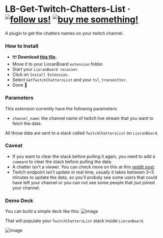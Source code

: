 # LB-Get-Twitch-Chatters-List &middot; [![follow us!](https://img.shields.io/twitch/status/sexyguchitv?color=blueviolet&label=twitch.com%2Fsexyguchitv&logo=twitch&logoColor=white&style=for-the-badge)](https://twitch.tv/sexyguchitv) [![buy me something!](https://img.shields.io/badge/Donate-PayPal-green.svg)](https://www.paypal.com/donate?hosted_button_id=YT3SGBZ8NP6TL) 
A plugin to get the chatters names on your twitch channel.

### How to Install
- :exclamation::exclamation::exclamation: **Download [this file](https://drive.google.com/file/d/1lb2Ex0WHALRmd5nAwUGDhT3KwUibXX5s).**
- Move it to your LioranBoard `extension` folder.
- Start your `LioranBoard receiver`.
- Click on `Install Extension`.
- Select `GetTwitchChattersList` and your `tsl_transmitter`.
- Done :tada:

### Parameters
This extension currently have the following parameters:

- `channel_name`: the channel name of twitch live stream that you want to fetch the data.

All those data are sent to a stack called `TwitchChattersList` on `LioranBoard`.

### Caveat
- If you want to clear the stack before pulling it again, you need to add a `command` to clear the stack before pulling the data.
- A chatter isn't a viewer. You can check more on this at this [reddit post](https://www.reddit.com/r/Twitch/comments/757e6t/chatter_count_vs_viewer_count/).
- Twitch endpoint isn't update in real time, usually it takes between 3~5 minutes to update the data, so you'll probaly see some users that could have left your channel or you can not see some people that jsut joined your channel.

### Demo Deck
You can build a simple deck like this:
![image](https://user-images.githubusercontent.com/29884217/108074708-47d48b80-7048-11eb-9dee-215bcfa8e675.png)

That will populate your `TwitchChattersList` stack inside `LioranBoard`.

![image](https://user-images.githubusercontent.com/29884217/108074897-78b4c080-7048-11eb-8388-e0e1dbacf29f.png)
